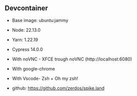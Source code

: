 ## Devcontainer

- Base image: ubuntu:jammy
- Node: 22.13.0
- Yarn: 1.22.19
- Cypress 14.0.0
- With noVNC - XFCE trough noVNC (http://localhost:6080)
- With google-chrome
- With Vscode- Zsh + Oh my zsh!

- github: https://github.com/zerdos/spike.land
